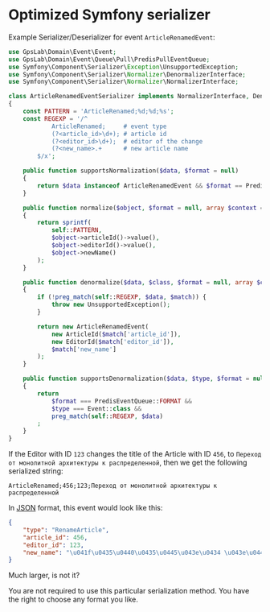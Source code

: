 Optimized Symfony serializer
============================

Example Serializer/Deserializer for event `ArticleRenamedEvent`:

```php
use GpsLab\Domain\Event\Event;
use GpsLab\Domain\Event\Queue\Pull\PredisPullEventQueue;
use Symfony\Component\Serializer\Exception\UnsupportedException;
use Symfony\Component\Serializer\Normalizer\DenormalizerInterface;
use Symfony\Component\Serializer\Normalizer\NormalizerInterface;

class ArticleRenamedEventSerializer implements NormalizerInterface, DenormalizerInterface
{
    const PATTERN = 'ArticleRenamed;%d;%d;%s';
    const REGEXP = '/^
            ArticleRenamed;     # event type
            (?<article_id>\d+); # article id
            (?<editor_id>\d+);  # editor of the change
            (?<new_name>.+      # new article name
        $/x';

    public function supportsNormalization($data, $format = null)
    {
        return $data instanceof ArticleRenamedEvent && $format == PredisPullEventQueue::FORMAT;
    }

    public function normalize($object, $format = null, array $context = [])
    {
        return sprintf(
            self::PATTERN,
            $object->articleId()->value(),
            $object->editorId()->value(),
            $object->newName()
        );
    }

    public function denormalize($data, $class, $format = null, array $context = [])
    {
        if (!preg_match(self::REGEXP, $data, $match)) {
            throw new UnsupportedException();
        }

        return new ArticleRenamedEvent(
            new ArticleId($match['article_id']),
            new EditorId($match['editor_id']),
            $match['new_name']
        );
    }

    public function supportsDenormalization($data, $type, $format = null)
    {
        return
            $format === PredisEventQueue::FORMAT &&
            $type === Event::class &&
            preg_match(self::REGEXP, $data)
        ;
    }
}
```

If the Editor with ID `123` changes the title of the Article with ID `456`, to `Переход от монолитной архитектуры к
распределенной`, then we get the following serialized string:

```
ArticleRenamed;456;123;Переход от монолитной архитектуры к распределенной
```

In [JSON](https://en.wikipedia.org/wiki/JSON) format, this event would look like this:

```json
{
    "type": "RenameArticle",
    "article_id": 456,
    "editor_id": 123,
    "new_name": "\u041f\u0435\u0440\u0435\u0445\u043e\u0434 \u043e\u0442 \u043c\u043e\u043d\u043e\u043b\u0438\u0442\u043d\u043e\u0439 \u0430\u0440\u0445\u0438\u0442\u0435\u043a\u0442\u0443\u0440\u044b \u043a \u0440\u0430\u0441\u043f\u0440\u0435\u0434\u0435\u043b\u0435\u043d\u043d\u043e\u0439"
}
```

Much larger, is not it?

You are not required to use this particular serialization method. You have the right to choose any format you like.
